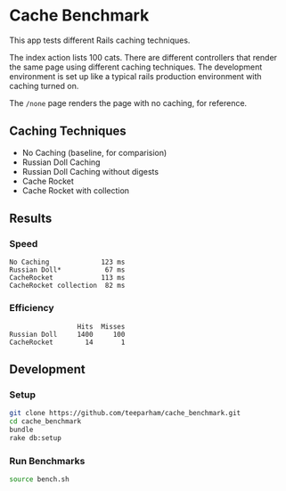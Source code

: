 # Cache Benchmark

This app tests different Rails caching techniques.

The index action lists 100 cats. There are different controllers that render the same page using different
caching techniques. The development environment is set up like a typical rails production environment
with caching turned on.

The `/none` page renders the page with no caching, for reference.

## Caching Techniques

* No Caching (baseline, for comparision)
* Russian Doll Caching
* Russian Doll Caching without digests
* Cache Rocket
* Cache Rocket with collection

## Results

### Speed
```
No Caching             123 ms
Russian Doll*           67 ms
CacheRocket            113 ms
CacheRocket collection  82 ms
```

### Efficiency
```
                 Hits  Misses
Russian Doll     1400     100
CacheRocket        14       1 
```

## Development

### Setup

```sh
git clone https://github.com/teeparham/cache_benchmark.git
cd cache_benchmark
bundle
rake db:setup
```

### Run Benchmarks

```sh
source bench.sh
```

